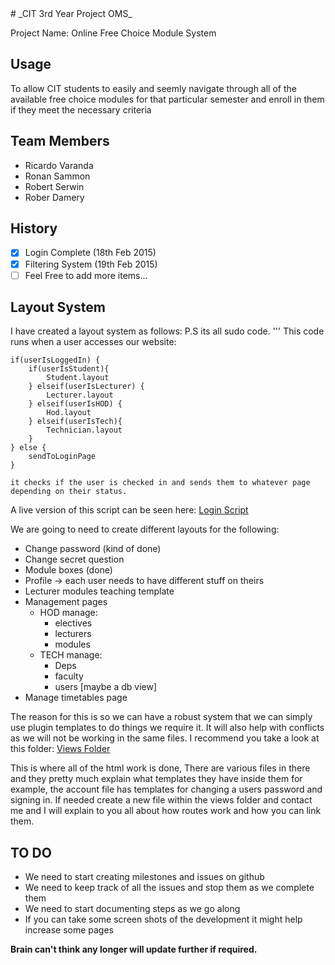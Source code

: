 <snippet>
  <content>
# _CIT 3rd Year Project OMS_

Project Name: Online Free Choice Module System

## Usage

To allow CIT students to easily and seemly navigate through all of the available free choice modules for that particular semester and enroll in them if they meet the necessary criteria

## Team Members

- Ricardo Varanda
- Ronan Sammon
- Robert Serwin
- Rober Damery

## History

- [x] Login Complete (18th Feb 2015)
- [x] Filtering System (19th Feb 2015)
- [ ] Feel Free to add more items...

## Layout System

I have created a layout system as follows:
P.S its all sudo code.
'''
	This code runs when a user accesses our website:

	if(userIsLoggedIn) {
		if(userIsStudent){
        	Student.layout
        } elseif(userIsLecturer) {
        	Lecturer.layout
        } elseif(userIsHOD) {
        	Hod.layout
        } elseif(userIsTech){
            Technician.layout
        }
    } else {
    	sendToLoginPage
    }

    it checks if the user is checked in and sends them to whatever page depending on their status.


A live version of this script can be seen here:
[Login Script](https://github.com/RicardoVaranda/Module-System/blob/master/app/controllers/HomeController.php#L5)

We are going to need to create different layouts for the following:
- Change password (kind of done)
- Change secret question
- Module boxes (done)
- Profile -> each user needs to have different stuff on theirs
- Lecturer modules teaching template
- Management pages
	- HOD manage:
		- electives
		- lecturers
		- modules
	- TECH manage:
		- Deps
		- faculty
		- users [maybe a db view]
- Manage timetables page


The reason for this is so we can have a robust system that we can simply
use plugin templates to do things we require it. It will also help
with conflicts as we will not be working in the same files. I 
recommend you take a look at this folder:
[Views Folder](https://github.com/RicardoVaranda/Module-System/tree/master/app/views)

This is where all of the html work is done, There are various files in there and
they pretty much explain what templates they have inside them for example,
the account file has templates for changing a users password and signing in.
If needed create a new file within the views folder and contact me and I will
explain to you all about how routes work and how you can link them.


## TO DO

- We need to start creating milestones and issues on github
- We need to keep track of all the issues and stop them as we complete them
- We need to start documenting steps as we go along
- If you can take some screen shots of the development it might help increase some pages


**Brain can't think any longer will update further if required.**

</content>
</snippet>
